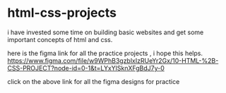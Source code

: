 # html-css-projects
i have invested some time on building basic websites and get some important concepts of html and css.

here is the figma link for all the practice projects , i hope this helps.
https://www.figma.com/file/w9WPhB3gzblxIzRUeYr2Gx/10-HTML-%2B-CSS-PROJECT?node-id=0-1&t=LYxYlSknXFgBdJ7y-0

click on the above link for all the figma designs for practice
